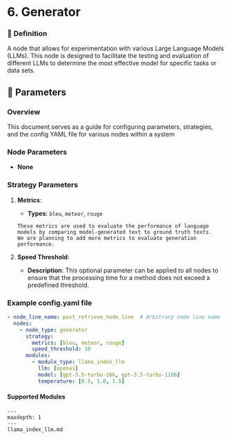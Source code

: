 # 6. Generator

### 🔎 **Definition**
A node that allows for experimentation with various Large Language Models (LLMs). This node is designed to facilitate the testing and evaluation of different LLMs to determine the most effective model for specific tasks or data sets.

## 🔢 **Parameters**

### **Overview**
This document serves as a guide for configuring parameters, strategies, and the config YAML file for various nodes within a system

### **Node Parameters**
- **None** 

### **Strategy Parameters**
1. **Metrics**:  
   - **Types**: `bleu`, `meteor`, `rouge`
   ```{admonition} Purpose
   These metrics are used to evaluate the performance of language models by comparing model-generated text to ground truth texts.
   We are planning to add more metrics to evaluate generation performance.
   ```

2. **Speed Threshold**:
   - **Description**: This optional parameter can be applied to all nodes to ensure that the processing time for a method does not exceed a predefined threshold.

### Example config.yaml file
```yaml
- node_line_name: post_retrieve_node_line  # Arbitrary node line name
  nodes:
    - node_type: generator
      strategy:
        metrics: [bleu, meteor, rouge]
        speed_threshold: 10
      modules:
        - module_type: llama_index_llm
          llm: [openai]
          model: [gpt-3.5-turbo-16k, gpt-3.5-turbo-1106]
          temperature: [0.5, 1.0, 1.5]
```

#### Supported Modules

```{toctree}
---
maxdepth: 1
---
llama_index_llm.md
```

